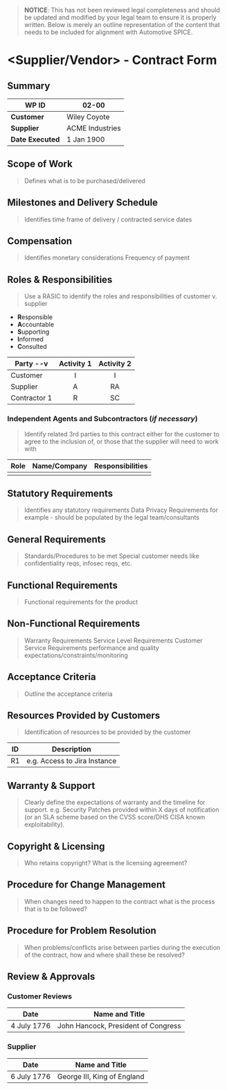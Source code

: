 > **NOTICE**: This has not been reviewed legal completeness and should be
> updated and modified by your legal team to ensure it is properly written.
> Below is merely an outline representation of the content that needs to be
> included for alignment with Automotive SPICE.


# <Supplier/Vendor> - Contract Form

## Summary

| **WP ID**         | 02-00           |
|-------------------|-----------------|
| **Customer**      | Wiley Coyote    |
| **Supplier**      | ACME Industries |
| **Date Executed** | 1 Jan 1900      |

## Scope of Work
> Defines what is to be purchased/delivered

## Milestones and Delivery Schedule
> Identifies time frame of delivery / contracted service dates

## Compensation
> Identifies monetary considerations
> Frequency of payment

## Roles & Responsibilities
> Use a RASIC to identify the roles and responsibilities of customer v.
> supplier

- **R**esponsible
- **A**ccountable
- **S**upporting
- **I**nformed
- **C**onsulted

| Party --v    | Activity 1 | Activity 2 |
|--------------|:----------:|:----------:|
| Customer     | I          | I          |
| Supplier     | A          | RA         |
| Contractor 1 | R          | SC         |

### Independent Agents and Subcontractors (*if necessary*)
> Identify related 3rd parties to this contract either for the customer to
> agree to the inclusion of, or those that the supplier will need to work with

| Role | Name/Company       | Responsibilities |
|------|--------------------|------------------|
|      |                    |                  |

## Statutory Requirements
> Identifies any statutory requirements
> Data Privacy Requirements for example - should be populated by the legal
> team/consultants

## General Requirements
> Standards/Procedures to be met
> Special customer needs like confidentiality reqs, infosec reqs, etc.

## Functional Requirements
> Functional requirements for the product

## Non-Functional Requirements
> Warranty Requirements
> Service Level Requirements
> Customer Service Requirements
> performance and quality expectations/constraints/monitoring

## Acceptance Criteria
> Outline the acceptance criteria

## Resources Provided by Customers
> Identification of resources to be provided by the customer

| ID   | Description                    |
|------|--------------------------------|
| R1   | e.g. Access to Jira Instance   |

## Warranty & Support
> Clearly define the expectations of warranty and the timeline for support.
> e.g. Security Patches provided within X days of notification (or an SLA
> scheme based on the CVSS score/DHS CISA known exploitability).

## Copyright & Licensing
> Who retains copyright? What is the licensing agreement?

## Procedure for Change Management
> When changes need to happen to the contract what is the process that is to be
> followed?

## Procedure for Problem Resolution
> When problems/conflicts arise between parties during the execution of the
> contract, how and where shall these be resolved?

## Review & Approvals

### Customer Reviews
| Date        | Name and Title                      |
|-------------|-------------------------------------|
| 4 July 1776 | John Hancock, President of Congress |

### Supplier
| Date        | Name and Title              |
|-------------|-----------------------------|
| 6 July 1776 | George III, King of England |
